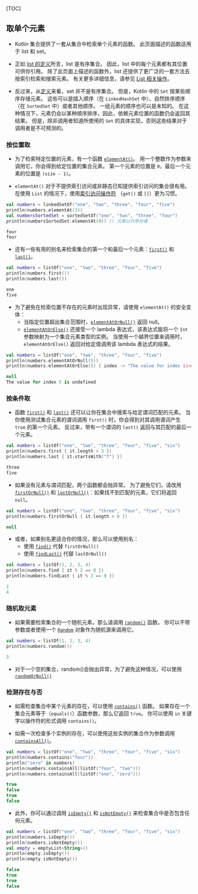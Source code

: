 [TOC]

## 取单个元素

* Kotlin 集合提供了一套从集合中检索单个元素的函数。 此页面描述的函数适用于 list 和 set。

* 正如 [list 的定义](https://www.kotlincn.net/docs/reference/collections-overview.html)所言，list 是有序集合。 因此，list 中的每个元素都有其位置可供你引用。 除了此页面上描述的函数外，list 还提供了更广泛的一套方法去按索引检索和搜索元素。 有关更多详细信息，请参见 [List 相关操作](https://www.kotlincn.net/docs/reference/list-operations.html)。

* 反过来，从[定义](https://www.kotlincn.net/docs/reference/collections-overview.html)来看，set 并不是有序集合。 但是，Kotlin 中的 `Set` 按某些顺序存储元素。 这些可以是插入顺序（在 `LinkedHashSet` 中）、自然排序顺序（在 `SortedSet` 中）或者其他顺序。 一组元素的顺序也可以是未知的。 在这种情况下，元素仍会以某种顺序排序，因此，依赖元素位置的函数仍会返回其结果。 但是，除非调用者知道所使用的 `Set` 的具体实现，否则这些结果对于调用者是不可预测的。

### 按位置取

* 为了检索特定位置的元素，有一个函数 [`elementAt()`](https://kotlinlang.org/api/latest/jvm/stdlib/kotlin.collections/element-at.html)。 用一个整数作为参数来调用它，你会得到给定位置的集合元素。 第一个元素的位置是 `0`，最后一个元素的位置是 `(size - 1)`。

* `elementAt()` 对于不提供索引访问或非静态已知提供索引访问的集合很有用。 在使用 `List` 的情况下，使用[索引访问操作符](https://www.kotlincn.net/docs/reference/list-operations.html#按索引取元素) （`get()` 或 `[]`）更为习惯。

```kotlin
val numbers = linkedSetOf("one", "two", "three", "four", "five")
println(numbers.elementAt(3))    
val numbersSortedSet = sortedSetOf("one", "two", "three", "four")
println(numbersSortedSet.elementAt(0)) // 元素以升序存储

four
four
```

* 还有一些有用的别名来检索集合的第一个和最后一个元素：[`first()`](https://kotlinlang.org/api/latest/jvm/stdlib/kotlin.collections/first.html) 和 [`last()`](https://kotlinlang.org/api/latest/jvm/stdlib/kotlin.collections/last.html)。

```kotlin
val numbers = listOf("one", "two", "three", "four", "five")
println(numbers.first())    
println(numbers.last())    

one
five
```

* 为了避免在检索位置不存在的元素时出现异常，请使用 `elementAt()` 的安全变体：
  * 当指定位置超出集合范围时，[`elementAtOrNull()`](https://kotlinlang.org/api/latest/jvm/stdlib/kotlin.collections/element-at-or-null.html) 返回 null。
  * [`elementAtOrElse()`](https://kotlinlang.org/api/latest/jvm/stdlib/kotlin.collections/element-at-or-else.html) 还接受一个 lambda 表达式，该表达式能将一个 `Int` 参数映射为一个集合元素类型的实例。 当使用一个越界位置来调用时，`elementAtOrElse()` 返回对给定值调用该 lambda 表达式的结果。

```kotlin
val numbers = listOf("one", "two", "three", "four", "five")
println(numbers.elementAtOrNull(5))
println(numbers.elementAtOrElse(5) { index -> "The value for index $index is undefined"})

null
The value for index 5 is undefined
```

### 按条件取

* 函数 [`first()`](https://kotlinlang.org/api/latest/jvm/stdlib/kotlin.collections/first.html) 和 [`last()`](https://kotlinlang.org/api/latest/jvm/stdlib/kotlin.collections/last.html) 还可以让你在集合中搜索与给定谓词匹配的元素。 当你使用测试集合元素的谓词调用 `first()` 时，你会得到对其调用谓词产生 `true` 的第一个元素。 反过来，带有一个谓词的 `last()` 返回与其匹配的最后一个元素。

```kotlin
val numbers = listOf("one", "two", "three", "four", "five", "six")
println(numbers.first { it.length > 3 })
println(numbers.last { it.startsWith("f") })

three
five
```

* 如果没有元素与谓词匹配，两个函数都会抛异常。 为了避免它们，请改用 [`firstOrNull()`](https://kotlinlang.org/api/latest/jvm/stdlib/kotlin.collections/first-or-null.html) 和 [`lastOrNull()`](https://kotlinlang.org/api/latest/jvm/stdlib/kotlin.collections/last-or-null.html)：如果找不到匹配的元素，它们将返回 `null`。

```kotlin
val numbers = listOf("one", "two", "three", "four", "five", "six")
println(numbers.firstOrNull { it.length > 6 })

null
```

* 或者，如果别名更适合你的情况，那么可以使用别名：
  * 使用 [`find()`](https://kotlinlang.org/api/latest/jvm/stdlib/kotlin.collections/find.html) 代替 `firstOrNull()`
  * 使用 [`findLast()`](https://kotlinlang.org/api/latest/jvm/stdlib/kotlin.collections/find-last.html) 代替 `lastOrNull()`

```kotlin
val numbers = listOf(1, 2, 3, 4)
println(numbers.find { it % 2 == 0 })
println(numbers.findLast { it % 2 == 0 })

2
4
```

### 随机取元素

* 如果需要检索集合的一个随机元素，那么请调用 [`random()`](https://kotlinlang.org/api/latest/jvm/stdlib/kotlin.collections/random.html) 函数。 你可以不带参数或者使用一个 [`Random`](https://kotlinlang.org/api/latest/jvm/stdlib/kotlin.random/-random/index.html) 对象作为随机源来调用它。

```kotlin
val numbers = listOf(1, 2, 3, 4)
println(numbers.random())

3
```

* 对于一个空的集合，random()会抛出异常，为了避免这种情况，可以使用[`randomOrNull()`](https://www.kotlincn.net/api/latest/jvm/stdlib/kotlin.collections/random-or-null.html)

### 检测存在与否

* 如需检查集合中某个元素的存在，可以使用 [`contains()`](https://kotlinlang.org/api/latest/jvm/stdlib/kotlin.collections/contains.html) 函数。 如果存在一个集合元素等于（`equals()`）函数参数，那么它返回 `true`。 你可以使用 `in` 关键字以操作符的形式调用 `contains()`。

* 如需一次检查多个实例的存在，可以使用这些实例的集合作为参数调用 [`containsAll()`](https://kotlinlang.org/api/latest/jvm/stdlib/kotlin.collections/contains-all.html)。

```kotlin
val numbers = listOf("one", "two", "three", "four", "five", "six")
println(numbers.contains("four"))
println("zero" in numbers)
println(numbers.containsAll(listOf("four", "two")))
println(numbers.containsAll(listOf("one", "zero")))

true
false
true
false
```

* 此外，你可以通过调用 [`isEmpty()`](https://kotlinlang.org/api/latest/jvm/stdlib/kotlin.collections/is-empty.html) 和 [`isNotEmpty()`](https://kotlinlang.org/api/latest/jvm/stdlib/kotlin.collections/is-not-empty.html) 来检查集合中是否包含任何元素。

```kotlin
val numbers = listOf("one", "two", "three", "four", "five", "six")
println(numbers.isEmpty())
println(numbers.isNotEmpty())
val empty = emptyList<String>()
println(empty.isEmpty())
println(empty.isNotEmpty())

false
true
true
false
```